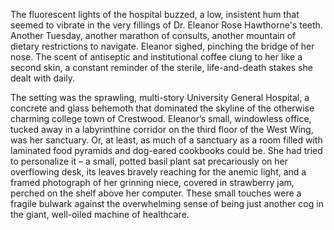 The fluorescent lights of the hospital buzzed, a low, insistent hum that seemed to vibrate in the very fillings of Dr. Eleanor Rose Hawthorne's teeth. Another Tuesday, another marathon of consults, another mountain of dietary restrictions to navigate. Eleanor sighed, pinching the bridge of her nose. The scent of antiseptic and institutional coffee clung to her like a second skin, a constant reminder of the sterile, life-and-death stakes she dealt with daily.

The setting was the sprawling, multi-story University General Hospital, a concrete and glass behemoth that dominated the skyline of the otherwise charming college town of Crestwood. Eleanor’s small, windowless office, tucked away in a labyrinthine corridor on the third floor of the West Wing, was her sanctuary. Or, at least, as much of a sanctuary as a room filled with laminated food pyramids and dog-eared cookbooks could be. She had tried to personalize it – a small, potted basil plant sat precariously on her overflowing desk, its leaves bravely reaching for the anemic light, and a framed photograph of her grinning niece, covered in strawberry jam, perched on the shelf above her computer. These small touches were a fragile bulwark against the overwhelming sense of being just another cog in the giant, well-oiled machine of healthcare.
